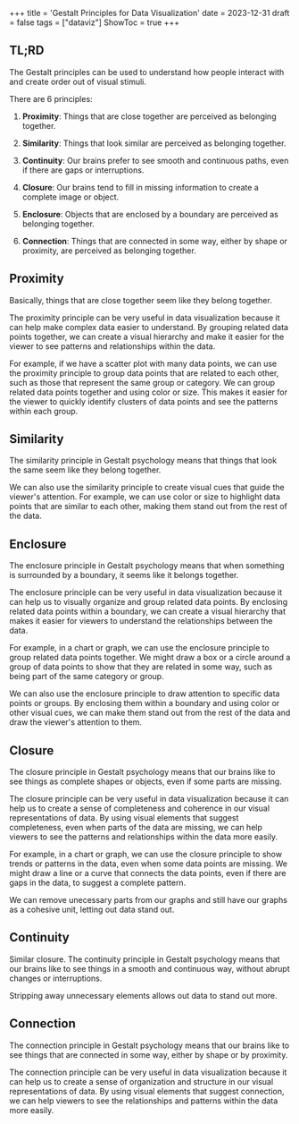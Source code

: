+++
title = 'Gestalt Principles for Data Visualization'
date = 2023-12-31
draft = false
tags = ["dataviz"]
ShowToc = true
+++

## TL;RD
The Gestalt principles can be used to understand how people interact with and create order out of visual stimuli.

There are 6 principles:  
1. **Proximity**: Things that are close together are perceived as belonging together.  

2. **Similarity**: Things that look similar are perceived as belonging together. 

3. **Continuity**: Our brains prefer to see smooth and continuous paths, even if there are gaps or interruptions.  

4. **Closure**: Our brains tend to fill in missing information to create a complete image or object.  

5. **Enclosure**: Objects that are enclosed by a boundary are perceived as belonging together.   

6. **Connection**: Things that are connected in some way, either by shape or proximity, are perceived as belonging together.

## Proximity
Basically, things that are close together seem like they belong together.

The proximity principle can be very useful in data visualization because it can help make complex data easier to understand. By grouping related data points together, we can create a visual hierarchy and make it easier for the viewer to see patterns and relationships within the data.

For example, if we have a scatter plot with many data points, we can use the proximity principle to group data points that are related to each other, such as those that represent the same group or category. We can group related data points together and using color or size. This makes it easier for the viewer to quickly identify clusters of data points and see the patterns within each group.

## Similarity 
The similarity principle in Gestalt psychology means that things that look the same seem like they belong together.

We can also use the similarity principle to create visual cues that guide the viewer's attention. For example, we can use color or size to highlight data points that are similar to each other, making them stand out from the rest of the data.

## Enclosure
The enclosure principle in Gestalt psychology means that when something is surrounded by a boundary, it seems like it belongs together.

The enclosure principle can be very useful in data visualization because it can help us to visually organize and group related data points. By enclosing related data points within a boundary, we can create a visual hierarchy that makes it easier for viewers to understand the relationships between the data.

For example, in a chart or graph, we can use the enclosure principle to group related data points together. We might draw a box or a circle around a group of data points to show that they are related in some way, such as being part of the same category or group.

We can also use the enclosure principle to draw attention to specific data points or groups. By enclosing them within a boundary and using color or other visual cues, we can make them stand out from the rest of the data and draw the viewer's attention to them.

## Closure
The closure principle in Gestalt psychology means that our brains like to see things as complete shapes or objects, even if some parts are missing.

The closure principle can be very useful in data visualization because it can help us to create a sense of completeness and coherence in our visual representations of data. By using visual elements that suggest completeness, even when parts of the data are missing, we can help viewers to see the patterns and relationships within the data more easily.

For example, in a chart or graph, we can use the closure principle to show trends or patterns in the data, even when some data points are missing. We might draw a line or a curve that connects the data points, even if there are gaps in the data, to suggest a complete pattern.

We can remove unecessary parts from our graphs and still have our graphs as a cohesive unit, letting out data stand out. 

## Continuity 
Similar closure.
The continuity principle in Gestalt psychology means that our brains like to see things in a smooth and continuous way, without abrupt changes or interruptions.

Stripping away unnecessary elements allows out data to stand out more. 

## Connection
The connection principle in Gestalt psychology means that our brains like to see things that are connected in some way, either by shape or by proximity.

The connection principle can be very useful in data visualization because it can help us to create a sense of organization and structure in our visual representations of data. By using visual elements that suggest connection, we can help viewers to see the relationships and patterns within the data more easily.
